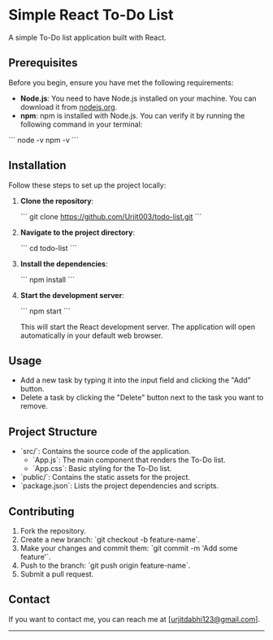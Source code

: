 # Simple React To-Do List

A simple To-Do list application built with React.

## Prerequisites

Before you begin, ensure you have met the following requirements:

- **Node.js**: You need to have Node.js installed on your machine. You can download it from [nodejs.org](https://nodejs.org/).
- **npm**: npm is installed with Node.js. You can verify it by running the following command in your terminal:

\`\`\`
node -v
npm -v
\`\`\`

## Installation

Follow these steps to set up the project locally:

1. **Clone the repository**:

   \`\`\`
   git clone https://github.com/Urjit003/todo-list.git
   \`\`\`

2. **Navigate to the project directory**:

   \`\`\`
   cd todo-list
   \`\`\`

3. **Install the dependencies**:

   \`\`\`
   npm install
   \`\`\`

4. **Start the development server**:

   \`\`\`
   npm start
   \`\`\`

   This will start the React development server. The application will open automatically in your default web browser.

## Usage

- Add a new task by typing it into the input field and clicking the "Add" button.
- Delete a task by clicking the "Delete" button next to the task you want to remove.

## Project Structure

- \`src/\`: Contains the source code of the application.
  - \`App.js\`: The main component that renders the To-Do list.
  - \`App.css\`: Basic styling for the To-Do list.
- \`public/\`: Contains the static assets for the project.
- \`package.json\`: Lists the project dependencies and scripts.

## Contributing

1. Fork the repository.
2. Create a new branch: \`git checkout -b feature-name\`.
3. Make your changes and commit them: \`git commit -m 'Add some feature'\`.
4. Push to the branch: \`git push origin feature-name\`.
5. Submit a pull request.

## Contact

If you want to contact me, you can reach me at [urjitdabhi123@gmail.com].

---

